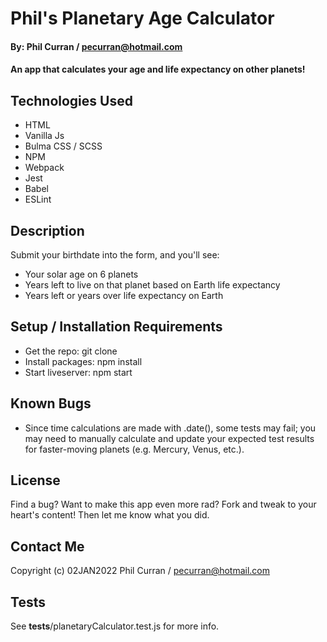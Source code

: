 # Phil's Planetary Age Calculator

#### By: Phil Curran / pecurran@hotmail.com

#### An app that calculates your age and life expectancy on other planets!

## Technologies Used

* HTML
* Vanilla Js
* Bulma CSS / SCSS
* NPM
* Webpack
* Jest
* Babel
* ESLint

## Description

Submit your birthdate into the form, and you'll see:
* Your solar age on 6 planets
* Years left to live on that planet based on Earth life expectancy
* Years left or years over life expectancy on Earth

## Setup / Installation Requirements

* Get the repo: git clone
* Install packages: npm install
* Start liveserver: npm start

## Known Bugs

* Since time calculations are made with .date(), some tests may fail; you may need to manually calculate and update your expected test results for faster-moving planets (e.g. Mercury, Venus, etc.).

## License

Find a bug?  Want to make this app even more rad?  Fork and tweak to your heart's content!  Then let me know what you did.  

## Contact Me

Copyright (c) 02JAN2022 Phil Curran / pecurran@hotmail.com

## Tests

See __tests__/planetaryCalculator.test.js for more info.